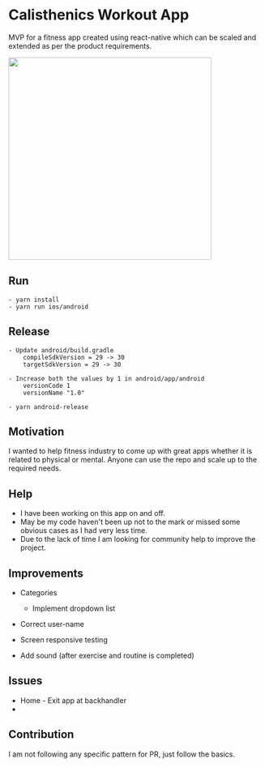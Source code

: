 # Calisthenics Workout App
MVP for a fitness app created using react-native which can be scaled and extended as per the product requirements. 

<img src="demo/calisthenics-app.gif" height="400" />

## Run
    - yarn install
    - yarn run ios/android

## Release
    - Update android/build.gradle 
        compileSdkVersion = 29 -> 30
        targetSdkVersion = 29 -> 30

    - Increase both the values by 1 in android/app/android
        versionCode 1
        versionName "1.0"

    - yarn android-release

## Motivation
I wanted to help fitness industry to come up with great apps whether it is related to physical or mental. Anyone can use the repo and scale up to the required needs. 

## Help
- I have been working on this app on and off. 
- May be my code haven't been up not to the mark or missed some obvious cases as I had very less time. 
- Due to the lack of time I am looking for community help to improve the project. 

## Improvements
- Categories
    - Implement dropdown list

- Correct user-name

- Screen responsive testing
- Add sound (after exercise and routine is completed)

## Issues
- Home - Exit app at backhandler
- 

## Contribution
I am not following any specific pattern for PR, just follow the basics. 